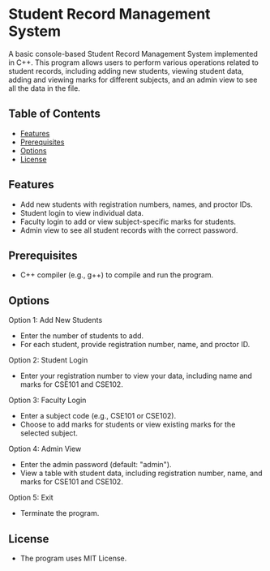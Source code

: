 # Student Record Management System

A basic console-based Student Record Management System implemented in C++. This program allows users to perform various operations related to student records, including adding new students, viewing student data, adding and viewing marks for different subjects, and an admin view to see all the data in the file.


## Table of Contents

- [Features](#features)
- [Prerequisites](#prerequisites)
- [Options](#options)
- [License](#license)


## Features

- Add new students with registration numbers, names, and proctor IDs.
- Student login to view individual data.
- Faculty login to add or view subject-specific marks for students.
- Admin view to see all student records with the correct password.


## Prerequisites

- C++ compiler (e.g., g++) to compile and run the program.


## Options

Option 1: Add New Students
- Enter the number of students to add.
- For each student, provide registration number, name, and proctor ID.

Option 2: Student Login
- Enter your registration number to view your data, including name and marks for CSE101 and CSE102.

Option 3: Faculty Login
- Enter a subject code (e.g., CSE101 or CSE102).
- Choose to add marks for students or view existing marks for the selected subject.

Option 4: Admin View
- Enter the admin password (default: "admin").
- View a table with student data, including registration number, name, and marks for CSE101 and CSE102.

Option 5: Exit
- Terminate the program.


## License

- The program uses MIT License.

